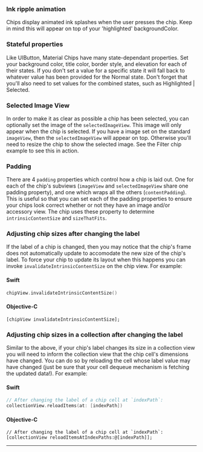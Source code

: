 ### Ink ripple animation
Chips display animated ink splashes when the user presses the chip. Keep in mind this will appear on
top of your 'highlighted' backgroundColor.

### Stateful properties
Like UIButton, Material Chips have many state-dependant properties. Set your background color, title
color, border style, and elevation for each of their states. If you don't set a value for a specific
state it will fall back to whatever value has been provided for the Normal state. Don't forget that
you'll also need to set values for the combined states, such as Highlighted | Selected.

### Selected Image View
In order to make it as clear as possible a chip has been selected, you can optionally set the image
of the `selectedImageView`. This image will only appear when the chip is selected. If you have a
image set on the standard `imageView`, then the `selectedImageView` will appear on top. Otherwise
you'll need to resize the chip to show the selected image. See the Filter chip example to see this
in action.

### Padding
There are 4 `padding` properties which control how a chip is laid out. One for each of the chip's
subviews (`imageView` and `selectedImageView` share one padding property), and one which wraps all
the others (`contentPadding`). This is useful so that you can set each of the padding properties to
ensure your chips look correct whether or not they have an image and/or accessory view. The chip
uses these property to determine `intrinsicContentSize` and `sizeThatFits`.

### Adjusting chip sizes after changing the label
If the label of a chip is changed, then you may notice that the chip's frame does not automatically
update to accomodate the new size of the chip's label. To force your chip to update its layout when
this happens you can invoke `invalidateIntrinsicContentSize` on the chip view. For example:

<!--<div class="material-code-render" markdown="1">-->
#### Swift
```swift
chipView.invalidateIntrinsicContentSize()
```

#### Objective-C
```objc
[chipView invalidateIntrinsicContentSize];
```
<!--</div>-->

### Adjusting chip sizes in a collection after changing the label
Similar to the above, if your chip's label changes its size in a collection view you will need to
inform the collection view that the chip cell's dimensions have changed. You can do so by reloading
the cell whose label value may have changed (just be sure that your cell dequeue mechanism is
fetching the updated data!). For example:

<!--<div class="material-code-render" markdown="1">-->
#### Swift
```swift
// After changing the label of a chip cell at `indexPath`:
collectionView.reloadItems(at: [indexPath])
```

#### Objective-C
```objc
// After changing the label of a chip cell at `indexPath`:
[collectionView reloadItemsAtIndexPaths:@[indexPath]];
```
<!--</div>-->

- - -
